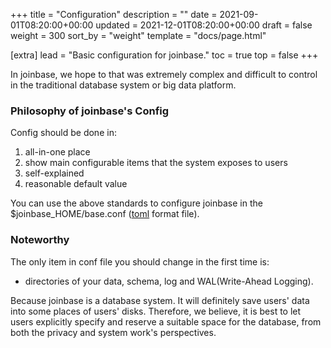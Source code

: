 +++
title = "Configuration"
description = ""
date = 2021-09-01T08:20:00+00:00
updated = 2021-12-01T08:20:00+00:00
draft = false
weight = 300
sort_by = "weight"
template = "docs/page.html"

[extra]
lead = "Basic configuration for joinbase."
toc = true
top = false
+++

In joinbase, we hope to that was extremely complex and difficult to control in the traditional database system or big data platform.

### Philosophy of joinbase's Config

Config should be done in:

1. all-in-one place
2. show main configurable items that the system exposes to users 
3. self-explained
4. reasonable default value

You can use the above standards to configure joinbase in the $joinbase_HOME/base.conf ([toml](https://toml.io/en/) format file).

### Noteworthy

The only item in conf file you should change in the first time is:

* directories of your data, schema, log and WAL(Write-Ahead Logging).

Because joinbase is a database system. It will definitely save users' data into some places of users' disks. Therefore, we believe, it is best to let users explicitly specify and reserve a suitable space for the database, from both the privacy and system work's perspectives.